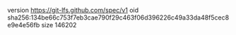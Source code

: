 version https://git-lfs.github.com/spec/v1
oid sha256:134be66c753f7eb3cae790f29c463f06d396226c49a33da48f5cec8e9e4e56fb
size 146202
